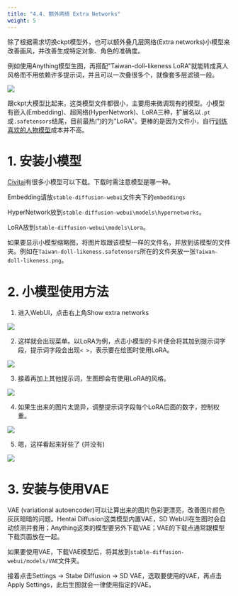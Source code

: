 ```yaml
---
title: "4.4. 额外网络 Extra Networks"
weight: 5
---
```


除了根据需求切换ckpt模型外，也可以额外叠几层网络(Extra networks)小模型来改善画风，并改善生成特定对象、角色的准确度。

例如使用Anything模型生图，再搭配"Taiwan-doll-likeness LoRA"就能转成真人风格而不用依赖许多提示词，并且可以一次叠很多个，就像套多层滤镜一般。

![](../../../images/extra-networks-1.webp)

跟ckpt大模型比起来，这类模型文件都很小，主要用来微调现有的模型。小模型有嵌入(Embedding)、超网络(HyperNetwork)、LoRA三种，扩展名以`.pt`或`.safetensors`结尾，目前最热门的为"LoRA"。更棒的是因为文件小，自行[训练喜欢的人物模型](../training/)成本并不高。


# 1. 安装小模型

[Civitai](https://civitai.com/tag/lora)有很多小模型可以下载。下载时需注意模型是哪一种。

Embedding请放`stable-diffusion-webui`文件夹下的`embeddings`

HyperNetwork放到`stable-diffusion-webui\models\hypernetworks`。

LoRA放到`stable-diffusion-webui\models\Lora`。

如果要显示小模型缩略图，将图片取跟该模型一样的文件名，并放到该模型的文件夹。例如在`Taiwan-doll-likeness.safetensors`所在的文件夹放一张`Taiwan-doll-likeness.png`。


# 2. 小模型使用方法

1. 进入WebUI，点击右上角Show extra networks

![](../../../images/extra-networks-2.webp)

2. 这样就会出现菜单。以LoRA为例，点击小模型的卡片便会将其加到提示词字段，提示词字段会出现`< >`，表示要在绘图时使用LoRA。

![](../../../images/extra-networks-3.webp)

3. 接着再加上其他提示词，生图即会有使用LoRA的风格。

![](../../../images/extra-networks-4.webp)

4. 如果生出来的图片太诡异，调整提示词字段每个LoRA后面的数字，控制权重。

![](../../../images/extra-networks-5.webp)

5. 嗯，这样看起来好些了 (并没有)

![](../../../images/extra-networks-6.webp)


# 3. 安装与使用VAE

VAE (variational autoencoder)可以让算出来的图片色彩更漂亮，改善图片颜色灰灰暗暗的问题。Hentai Diffusion这类模型内置VAE，SD WebUI在生图时会自动侦测并套用；Anything这类的模型要另外下载VAE；VAE的下载点通常跟模型下载页面放在一起。

如果要使用VAE，下载VAE模型后，将其放到`stable-diffusion-webui/models/VAE`文件夹。

接着点击Settings → Stabe Diffusion → SD VAE，选取要使用的VAE，再点击Apply Settings，此后生图就会一律使用指定的VAE。


